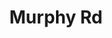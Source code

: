 ---
abv: 6.2%
alt:
availability: Keg
bitterness: 
description: The base beer for our rotating milk stout series. Silky mouthfeel and big notes of chocolate rounded by subtle roast and a slight sweetness on the back end.
gravity: 
hops: 
ibu: 16
img: murphy-road.jpg
layout: beer
malt: 
modal-id: murphy-road
title: Murphy Rd
on-tap: nope
sourness: 
style: Milk Stout
---